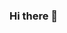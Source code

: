 ### Hi there 👋

<!--
**TadjM/TadjM** is a ✨ _special_ ✨ repository because its `README.md` (this file) appears on your GitHub profile.

# HI, I'm Tadjoudine

```

TADJOUDINE MOUHAMED

Jr Sofware Engineer 


```

I am a paasinate engineer and a new  graduate with strong skills in front-end (ReactJS and Django) and back-end (NodeJs and Springboot) programming. Natural problem solver and quick learner who successfully manages simultaneous projects and collaborates well with clients and colleagues. Strong knowledge of algorithms, data structure, data visualization, web development, and web security. Coachable individual, who wants to grow professionally, continue to learn and be a top contributor.

-----


#### You can contact me:
* [Twitter](https://twitter.com/home?lang=en)
* [LinkedIn](https://www.linkedin.com/in/tadj/)


Here are some ideas to get you started:

- 🔭 I’m currently working on ...
- 🌱 I’m currently learning ...
- 👯 I’m looking to collaborate on ...
- 🤔 I’m looking for help with ...
- 💬 Ask me about ...
- 📫 How to reach me: ...
- 😄 Pronouns: ...
- ⚡ Fun fact: ...
-->
